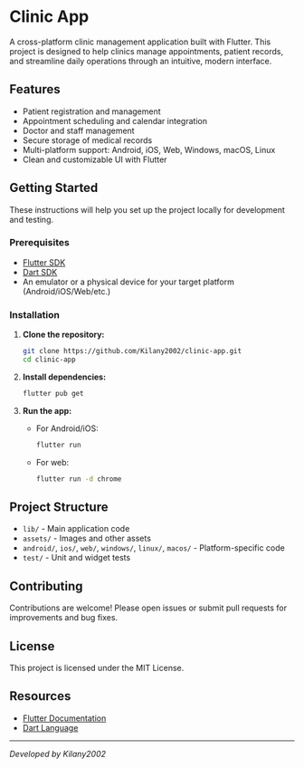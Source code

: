 # Clinic App

A cross-platform clinic management application built with Flutter. This project is designed to help clinics manage appointments, patient records, and streamline daily operations through an intuitive, modern interface.

## Features

- Patient registration and management
- Appointment scheduling and calendar integration
- Doctor and staff management
- Secure storage of medical records
- Multi-platform support: Android, iOS, Web, Windows, macOS, Linux
- Clean and customizable UI with Flutter

## Getting Started

These instructions will help you set up the project locally for development and testing.

### Prerequisites

- [Flutter SDK](https://docs.flutter.dev/get-started/install)
- [Dart SDK](https://dart.dev/get-dart)
- An emulator or a physical device for your target platform (Android/iOS/Web/etc.)

### Installation

1. **Clone the repository:**
   ```bash
   git clone https://github.com/Kilany2002/clinic-app.git
   cd clinic-app
   ```

2. **Install dependencies:**
   ```bash
   flutter pub get
   ```

3. **Run the app:**
   - For Android/iOS:  
     ```bash
     flutter run
     ```
   - For web:  
     ```bash
     flutter run -d chrome
     ```

## Project Structure

- `lib/` - Main application code
- `assets/` - Images and other assets
- `android/`, `ios/`, `web/`, `windows/`, `linux/`, `macos/` - Platform-specific code
- `test/` - Unit and widget tests

## Contributing

Contributions are welcome! Please open issues or submit pull requests for improvements and bug fixes.

## License

This project is licensed under the MIT License.

## Resources

- [Flutter Documentation](https://docs.flutter.dev/)
- [Dart Language](https://dart.dev/)

---

*Developed by Kilany2002*
